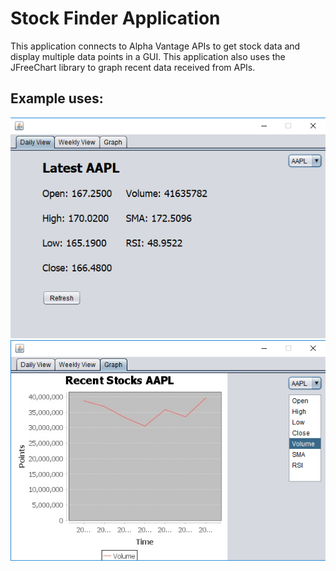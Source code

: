 # Stock Finder Application
This application connects to Alpha Vantage APIs to get stock data and display multiple data points in a GUI. This application also uses the JFreeChart library to graph recent data received from APIs.

## Example uses:
![Alt text](example-images/ex-img01.png?raw=true "Example 1")
![Alt text](example-images/ex-img05.png?raw=true "Example 5")
